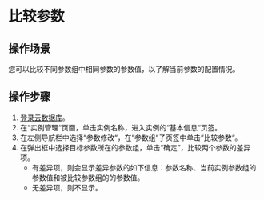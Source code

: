 # 比较参数<a name="rds_10_0043"></a>

## 操作场景<a name="rds_08_0043_section3320139914619"></a>

您可以比较不同参数组中相同参数的参数值，以了解当前参数的配置情况。

## 操作步骤<a name="rds_08_0043_section18658133417185"></a>

1.  [登录云数据库](https://support.huaweicloud.com/qs-rds/rds_login.html)。
2.  在“实例管理“页面，单击实例名称，进入实例的“基本信息“页签。
3.  在左侧导航栏中选择“参数修改“，在“参数组“子页签中单击“比较参数“。
4.  在弹出框中选择目标参数所在的参数组，单击“确定”，比较两个参数的差异项。
    -   有差异项，则会显示差异参数的如下信息：参数名称、当前实例参数组的参数值和被比较参数组的的参数值。
    -   无差异项，则不显示。


